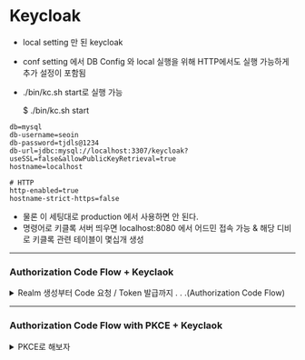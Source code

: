 Keycloak
========

- local setting 만 된 keycloak
- conf setting 에서 DB Config 와 local 실행을 위해 HTTP에서도 실행 가능하게 추가 설정이 포함됨
- ./bin/kc.sh start로 실행 가능

    $ ./bin/kc.sh start

```shell
db=mysql
db-username=seoin
db-password=tjdls@1234
db-url=jdbc:mysql://localhost:3307/keycloak?useSSL=false&allowPublicKeyRetrieval=true
hostname=localhost

# HTTP
http-enabled=true
hostname-strict-https=false
```

- 물론 이 세팅대로 production 에서 사용하면 안 된다.
- 명령어로 키클록 서버 띄우면 localhost:8080 에서 어드민 접속 가능 & 해당 디비로 키클록 관련 테이블이 몇십개 생성

------

### Authorization Code Flow + Keyclaok 

<details>
    <summary> Realm 생성부터 Code 요청 / Token 발급까지 . . .(Authorization Code Flow)</summary>

1. Realm 생성
    - 내 Realm 이름은 `seoinRealm` 이다 ^ㅠ^

2. Client 생성
    - `test` 라는 이름의 Client 생성
    - config 는 대충 아래처럼 만든다. -> auth-code 로 진행할 거니 confidential client(Client authentication On) + standard flow check 해주면 된다.
    - redirect uri 는 auth code 를 요청한 곳 + 해당 토큰을 return 할 곳을 검증하는 역할을 한다.
        - 예를 들어, auth code를 요청하면 code가 return 되고 해당 값 + username/password 로 POST 요청을 하면 Token 이 발급되는데 그게 code를 요청한 곳과 동일한지 체크가 이뤄져야 한다. 
        - 즉, auth code를 요청한 곳과 후에 토큰을 요청하는 곳이 같은지 validation 이 이뤄지며, 해당 redirect uri로 토큰이든 auth code든 리턴된다.
        - 일종의 white-list 겸 validation 역할을 해준다고 생각함
        - Web origin은 그냥 테스트 할 용도니 다 열어줌   
        

        <img width="682" alt="image" src="https://user-images.githubusercontent.com/84627144/230100575-2213eebd-5654-42b5-abc0-52a5b6db053e.png">
        <img width="700" alt="image" src="https://user-images.githubusercontent.com/84627144/230090277-4f873b6d-d9be-41dc-b36f-9af229561a87.png">

3. Metadata URL
    - OIDCProviderMetadataURL ${KC_ADDR}/realms/${KC_REALM}/.well-known/openid-configuration
    - 나 같은 경우에는 http://localhost:8080/realms/seoinRealm/.well-known/openid-configuration 에서 확인 가능함
    - 열어보면 대충 아래 같은 화면
    
        <img width="1000" alt="image" src="https://user-images.githubusercontent.com/84627144/230092808-eabdcba6-49d7-48c4-873f-78237162f987.png">

4. Code 요청
    - http://localhost:8080/realms/seoinRealm/protocol/openid-connect/auth?client_id=test&response_type=code&scope=openid&redirect_uri=http://localhost:8083/callback 
    - Metadata 에서 `authorization_endpoint` 에 요청하게 된다. 일단은 필수값만 더해서 브라우저상으로 요청한다.
        - 필수값 : `client_id`, `response_type=code`, `scope=openid`, `redirect_uri`
    
    - 그럼 아래처럼 로그인 화면이 뜬다.
    
        
        <img width="500" alt="image" src="https://user-images.githubusercontent.com/84627144/230094385-ac356868-c2b8-4332-8d26-61ff31459006.png">

5. 회원가입 / 로그인
    - 위에 보니 회원가입 버튼이 없는데 아래 설정을 안 해서 그럼
    - 여기 보이는 User Registeration 을 활성화 해야 회원가입 버튼이 나옴. 누르고 저장한 후, Code 요청 Url로 다시 해보자.

        <img width="500" alt="image" src="https://user-images.githubusercontent.com/84627144/230094955-d38cfe29-33db-45c0-a987-16c9d231a696.png">
        <img width="500" alt="image" src="https://user-images.githubusercontent.com/84627144/230095508-8a64e9c0-1cad-4c07-a1a7-759d9b88772d.png">

    - 회원가입 하면 당연히 에러 화면 뜸. 하지만 그게 정상임. 위에 URL을 보면 code가 생긴 걸 확인할 수 있음.
    - `http://localhost:8083/callback?session_state=0eacfe58-0c62-42dc-826c-4a1364a23b5f&code=16c54de9-a6b6-4c26-817a-ca1179089ab3.0eacfe58-0c62-42dc-826c-4a1364a23b5f.a4ffb0ae-f11c-48de-a878-f4e2fe2cc085`
    - 개발자 도구 네트워크 탭으로 보면 더 깔끔하게 보임
    
        <img width="801" alt="image" src="https://user-images.githubusercontent.com/84627144/230096202-ba79b8bc-f182-481f-a25f-3be5b7870310.png">


    - 아 로그인이 성공하면 키클록 콘솔에서도 해당 유저의 세션이 생성된 것을 확인할 수 있다.

        <img width="800" alt="image" src="https://user-images.githubusercontent.com/84627144/230097441-a7c7181c-570f-43f5-8052-413ab759006e.png">


6. Token 요청
    - `token_endpoint` 에 요청하면 된다. (이것도 위의 metadata에서 확인 가능)
    - 내 경우에는 http://localhost:8080/realms/seoinRealm/protocol/openid-connect/token 가 된다.
    - 매개변수로 `grant_type`, `client_id`, `client_secret`, `code`, `redirect_uri` 가 있다.
    - client secret 은 여기서 확인함
    
        <img width="1326" alt="image" src="https://user-images.githubusercontent.com/84627144/230101389-2e270934-f282-4335-a34b-c58be0404ac0.png">

    
    - 이제 토큰 요청은 포스트맨에서도 테스트 할 수 있음 (포스트맨 테스트 시 요청 하는 방법은 [여기!!!](https://www.postman.com/credshare/workspace/keycloak-sso/request/14351307-d7e4bff4-a72b-46c6-964f-d0ad6c2b3703) 참고
    - access token, id token, scope 등등 데이터가 나오는 걸 확인할 수 있다.
    
        <img width="842" alt="image" src="https://user-images.githubusercontent.com/84627144/230105116-a0e7a1a0-2530-4aa5-9b35-73e6586b8c97.png">

7. 참고
    - 위에 토큰 요청할 때 Header 에 Content Type 설정 필요함
    - application/x-www-form-urlencoded
    
        <img width="678" alt="image" src="https://user-images.githubusercontent.com/84627144/230401848-7aefee56-3b4f-48d2-a1d2-8b8bd185aa9a.png">

    
</details>

------ 

### Authorization Code Flow with PKCE + Keyclaok 

<details>
    <summary> PKCE로 해보자 </summary>
    
1. Client Type 변경
    
    - public 으로 변경해줘야 함
    - Client 안에 Advanced Tab 에 가서 Proof Key for Code Exchange Code Challenge Method 도 S256으로 할 걸 세팅 필요
    
        <img width="658" alt="image" src="https://user-images.githubusercontent.com/84627144/230393531-d6a1e3fd-add9-4f97-b1be-37ac82d7d3b9.png">
        <img width="1286" alt="image" src="https://user-images.githubusercontent.com/84627144/230393650-f138936e-f8ba-4549-a8b5-108efe1597ba.png">

2. code challenge 값이 필요함
    - 테스트 편리성을 위해 
        - code_challenge로 `01jGMnbTorlfVp5dusMZtXxT543bcf9o5fmMh4W-hHM` 
        - verifier 로 `EAp91aanXdoMcoOc2Il55H3UDDIV909k9olEEcl6L24J6_9X` 값을 써보자. 대충 블로그에서 긁어온 것임


3. Code Request
    - 로그인을 해보자.
        - `http://localhost:8080/realms/seoinRealm/protocol/openid-connect/auth?client_id=test&response_type=code&scope=openid&redirect_uri=http://localhost:8083/callback&code_challenge=HVoKJYs8JruAxs7hKcG4oLpJXCP-z1jJQtXpQte6GyA&code_challenge_method=S256`
        - param 으로 `code_challenge_method=S256`, `code_challenge=01jGMnbTorlfVp5dusMZtXxT543bcf9o5fmMh4W-hHM` 값을 추가해야 한다.
    - 브라우저에서 로그인 요청 후 아래와 같이 URL 변경된 걸 보면 code가 동일하게 리턴된 걸 확인할 수 있다.
        - `http://localhost:8083/callback?session_state=84911217-88f0-4263-9a1a-8a12d1a574fa&code=84c2f1dc-36e4-4644-a183-4468e4714c7c.84911217-88f0-4263-9a1a-8a12d1a574fa.a4ffb0ae-f11c-48de-a878-f4e2fe2cc085`
    
    

4. Token Request
    - Postman 으로 토큰을 받아보자.    
    - param 으로 client_secret 은 더이상 보낼 필요가 없고, code_verifier 를 보내줘야 한다.    
        
        <img width="844" alt="image" src="https://user-images.githubusercontent.com/84627144/230398854-3bdb98ca-67d4-4d97-ac08-5f815824bc6d.png">

    
</details>
